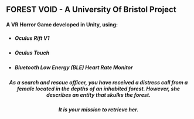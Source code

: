 FOREST VOID - A University Of Bristol Project
---------------------------------------------

#### A VR Horror Game developed in Unity, using:
- #####   Oculus Rift V1 
- #####   Oculus Touch
- #####   Bluetooth Low Energy (BLE) Heart Rate Monitor

<h5 align="center">As a search and rescue officer, you have received a distress call from a female located in the depths of an inhabited forest. However, she describes an entity that skulks the forest. </h5>

<h5 align="center">It is your mission to retrieve her. </h5>
